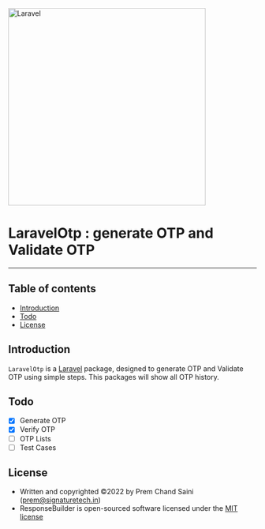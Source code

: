 <img src="https://raw.githubusercontent.com/laravel/art/master/logo-lockup/5%20SVG/2%20CMYK/1%20Full%20Color/laravel-logolockup-cmyk-red.svg" width="400" alt="Laravel">
<h1>LaravelOtp : generate OTP and Validate OTP</h1>

---

## Table of contents

- [Introduction](#introduction)
- [Todo](#todo)
- [License](#license)

## Introduction

`LaravelOtp` is a [Laravel](https://laravel.com/) package, designed to generate OTP and Validate OTP using simple steps. This packages will show all OTP history.

## Todo

- [x] Generate OTP
- [x] Verify OTP
- [ ] OTP Lists
- [ ] Test Cases

## License

- Written and copyrighted &copy;2022 by Prem Chand Saini ([prem@signaturetech.in](mailto:prem@signaturetech.in))
- ResponseBuilder is open-sourced software licensed under the [MIT license](http://opensource.org/licenses/MIT)
